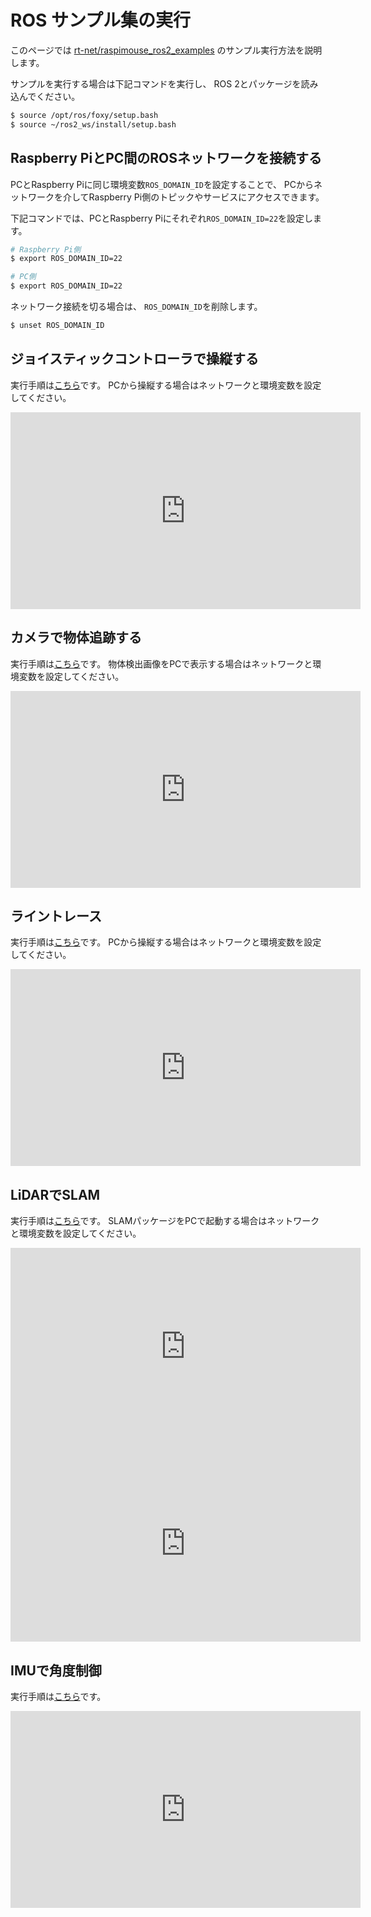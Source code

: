 # ROS サンプル集の実行

このページでは
[rt-net/raspimouse_ros2_examples](https://github.com/rt-net/raspimouse_ros2_examples)
のサンプル実行方法を説明します。

サンプルを実行する場合は下記コマンドを実行し、
ROS 2とパッケージを読み込んでください。

```sh
$ source /opt/ros/foxy/setup.bash
$ source ~/ros2_ws/install/setup.bash
```

## Raspberry PiとPC間のROSネットワークを接続する

PCとRaspberry Piに同じ環境変数`ROS_DOMAIN_ID`を設定することで、
PCからネットワークを介してRaspberry Pi側のトピックやサービスにアクセスできます。

下記コマンドでは、PCとRaspberry Piにそれぞれ`ROS_DOMAIN_ID=22`を設定します。

```sh
# Raspberry Pi側
$ export ROS_DOMAIN_ID=22

# PC側
$ export ROS_DOMAIN_ID=22
```

ネットワーク接続を切る場合は、
`ROS_DOMAIN_ID`を削除します。

```sh
$ unset ROS_DOMAIN_ID
```

## ジョイスティックコントローラで操縦する

実行手順は[こちら](https://github.com/rt-net/raspimouse_ros2_examples#joystick_control)です。
PCから操縦する場合はネットワークと環境変数を設定してください。

<iframe width="560" height="315" src="https://www.youtube.com/embed/GswxdB8Ia0Y" title="YouTube video player" frameborder="0" allow="accelerometer; autoplay; clipboard-write; encrypted-media; gyroscope; picture-in-picture" allowfullscreen></iframe>

## カメラで物体追跡する

実行手順は[こちら](https://github.com/rt-net/raspimouse_ros2_examples#object_tracking)です。
物体検出画像をPCで表示する場合はネットワークと環境変数を設定してください。

<iframe width="560" height="315" src="https://www.youtube.com/embed/U6_BuvrjyFc" title="YouTube video player" frameborder="0" allow="accelerometer; autoplay; clipboard-write; encrypted-media; gyroscope; picture-in-picture" allowfullscreen></iframe>

## ライントレース

実行手順は[こちら](https://github.com/rt-net/raspimouse_ros2_examples#line_follower)です。
PCから操縦する場合はネットワークと環境変数を設定してください。

<iframe width="560" height="315" src="https://www.youtube.com/embed/oPm0sW2V_tY" title="YouTube video player" frameborder="0" allow="accelerometer; autoplay; clipboard-write; encrypted-media; gyroscope; picture-in-picture" allowfullscreen></iframe>

## LiDARでSLAM

実行手順は[こちら](https://github.com/rt-net/raspimouse_ros2_examples#slam)です。
SLAMパッケージをPCで起動する場合はネットワークと環境変数を設定してください。

<iframe width="560" height="315" src="https://www.youtube.com/embed/gWozU47UqVE" title="YouTube video player" frameborder="0" allow="accelerometer; autoplay; clipboard-write; encrypted-media; gyroscope; picture-in-picture" allowfullscreen></iframe>

<iframe width="560" height="315" src="https://www.youtube.com/embed/hV68UqAntfo" title="YouTube video player" frameborder="0" allow="accelerometer; autoplay; clipboard-write; encrypted-media; gyroscope; picture-in-picture" allowfullscreen></iframe>

## IMUで角度制御

実行手順は[こちら](https://github.com/rt-net/raspimouse_ros_examples#direction_control)です。

<iframe width="560" height="315" src="https://www.youtube.com/embed/LDpC2wqIoU4" title="YouTube video player" frameborder="0" allow="accelerometer; autoplay; clipboard-write; encrypted-media; gyroscope; picture-in-picture" allowfullscreen></iframe>
